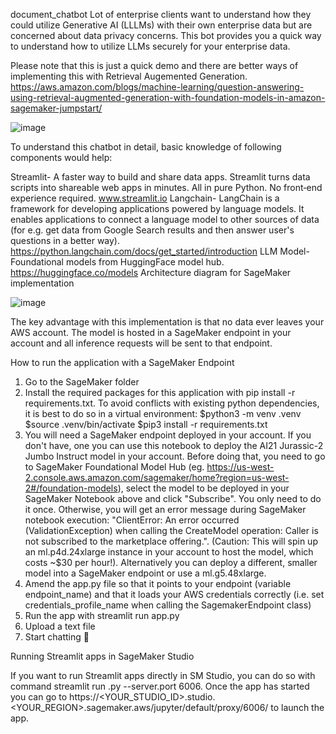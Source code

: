 document_chatbot
Lot of enterprise clients want to understand how they could utilize Generative AI (LLLMs) with their own enterprise data but are concerned about data privacy concerns. This bot provides you a quick way to understand how to utilize LLMs securely for your enterprise data.

Please note that this is just a quick demo and there are better ways of implementing this with Retrieval Augemented Generation. https://aws.amazon.com/blogs/machine-learning/question-answering-using-retrieval-augmented-generation-with-foundation-models-in-amazon-sagemaker-jumpstart/

![image](https://github.com/hghemant/document_chatbot/assets/35923032/31210eaa-d605-4dd3-9421-88dc761a1916)


To understand this chatbot in detail, basic knowledge of following components would help:

Streamlit- A faster way to build and share data apps. Streamlit turns data scripts into shareable web apps in minutes. All in pure Python. No front‑end experience required. www.streamlit.io
Langchain- LangChain is a framework for developing applications powered by language models. It enables applications to connect a language model to other sources of data (for e.g. get data from Google Search results and then answer user's questions in a better way). https://python.langchain.com/docs/get_started/introduction
LLM Model- Foundational models from HuggingFace model hub. https://huggingface.co/models
Architecture diagram for SageMaker implementation


![image](https://github.com/hghemant/document_chatbot/assets/35923032/c49bf914-44bc-4891-837b-d19ce708c610)

The key advantage with this implementation is that no data ever leaves your AWS account. The model is hosted in a SageMaker endpoint in your account and all inference requests will be sent to that endpoint. 

How to run the application with a SageMaker Endpoint

1. Go to the SageMaker folder
2. Install the required packages for this application with pip install -r requirements.txt. To avoid conflicts with existing python dependencies, it is best to do so in a virtual environment:
  $python3 -m venv .venv
  $source .venv/bin/activate
  $pip3 install -r requirements.txt
3. You will need a SageMaker endpoint deployed in your account. If you don't have, one you can use this notebook to deploy the AI21 Jurassic-2 Jumbo Instruct model in your account. Before doing that, you need to go to SageMaker Foundational Model Hub (eg. https://us-west-2.console.aws.amazon.com/sagemaker/home?region=us-west-2#/foundation-models), select the model to be deployed in your SageMaker Notebook above and click "Subscribe". You only need to do it once. Otherwise, you will get an error message during SageMaker notebook execution: "ClientError: An error occurred (ValidationException) when calling the CreateModel operation: Caller is not subscribed to the marketplace offering.". (Caution: This will spin up an ml.p4d.24xlarge instance in your account to host the model, which costs ~$30 per hour!). Alternatively you can deploy a different, smaller model into a SageMaker endpoint or use a ml.g5.48xlarge.
4. Amend the app.py file so that it points to your endpoint (variable endpoint_name) and that it loads your AWS credentials correctly (i.e. set credentials_profile_name when calling the SagemakerEndpoint class)
5. Run the app with streamlit run app.py
6. Upload a text file
7. Start chatting 🤗
   
Running Streamlit apps in SageMaker Studio

If you want to run Streamlit apps directly in SM Studio, you can do so with command streamlit run <app>.py --server.port 6006. Once the app has started you can go to https://<YOUR_STUDIO_ID>.studio.<YOUR_REGION>.sagemaker.aws/jupyter/default/proxy/6006/ to launch the app.
